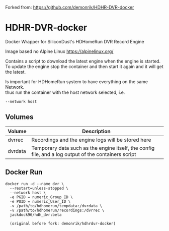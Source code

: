 Forked from: https://github.com/demonrik/HDHR-DVR-docker

# HDHR-DVR-docker
Docker Wrapper for SiliconDust's HDHomeRun DVR Record Engine

Image based no Alpine Linux https://alpinelinux.org/

Contains a script to download the latest engine when the engine is started.  
To update the engine stop the container and then start it again and it will get the latest.

Is important for HDHomeRun system to have everything on the same Network.  
thus run the container with the host network selected, i.e.
```
--network host
```

## Volumes
| Volume | Description |
| --------| ------- |
| dvrrec | Recordings and the engine logs will be stored here |
| dvrdata | Temporary data such as the engine itself, the config file, and a log output of the containers script |

## Docker Run
```
docker run -d --name dvr \
  --restart=unless-stopped \
  --network host \
  -e PGID = numeric_Group_ID \
  -e PUID = numeric_User_ID \
  -v /path/to/hdhomerun/tempdata:/dvrdata \
  -v /path/to/hdhomerun/recordings:/dvrrec \
  jackdock96/hdh_dvr:beta
  
  (original before fork: demonrik/hdhrdvr-docker)
```
